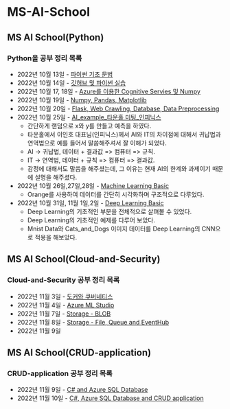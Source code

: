 # MS-AI-School
## MS AI School(Python)

### Python을 공부 정리 목록
- 2022년 10월 13일 - [파이썬 기초 문법](https://github.com/kcw0331/MS-AI-School/tree/main/Python/Python_Basic_Grammar) 
- 2022년 10월 14일 - [깃허브 및 파이썬 실습](https://github.com/kcw0331/MS-AI-School/tree/main/Python/Python_Basic_Practical_Exp)
- 2022년 10월 17, 18일 - [Azure를 이용한 Cognitive Servies 및 Numpy](https://github.com/kcw0331/MS-AI-School/tree/main/Python/Cognitive_Servies(Azure))
- 2022년 10월 19일 - [Numpy, Pandas, Matplotlib](https://github.com/kcw0331/MS-AI-School/tree/main/Python/numpypandasmatplotlib)
- 2022년 10월 20일 - [Flask, Web Crawling, Database, Data Preprocessing](https://github.com/kcw0331/MS-AI-School/tree/main/Python/FlaskWebCrawlingDatabase)
- 2022년 10월 25일 - [AI_example_타운홀 미팅_인피닉스](https://github.com/kcw0331/MS-AI-School/tree/main/Python/ai_example)
  - 간단하게 랜덤으로 x와 y를 만들고 예측을 하였다.
  - 타운홀에서 이인호 대표님(인피닉스)께서 AI와 IT의 차이점에 대해서 귀납법과 연역법으로 예를 들어서 말씀해주셔서 잘 이해가 되었다.
  - AI -> 귀납법, 데이터 + 결과값 => 컴퓨터 => 규칙.
  - IT -> 연역법, 데이터 +  규칙  => 컴퓨터 => 결과값.
  - 감정에 대해서도 말씀을 해주셨는데, 그 이유는 현재 AI의 한계와 과제이기 때문에 설명을 해주셨다.
- 2022년 10월 26일,27일,28일 - [Machine Learning Basic](https://github.com/kcw0331/MS-AI-School/tree/main/Python/MachineLearning)
  - Orange를 사용하여 데이터를 간단히 시각화하며 구조적으로 다루었다.  
- 2022년 10월 31일, 11월 1일,2일 - [Deep Learning Basic](https://github.com/kcw0331/MS-AI-School/tree/main/Python/DeepLearning)
  - Deep Learning의 기초적인 부분을 전체적으로 살펴볼 수 있었다.
  - Deep Learning의 기초적인 예제를 다루어 보았다.
  - Mnist Data와 Cats_and_Dogs 이미지 데이터를 Deep Learning의 CNN으로 적용을 해보았다.

## MS AI School(Cloud-and-Security)
### Cloud-and-Security 공부 정리 목록
- 2022년 11월 3일 - [도커와 쿠버네티스](https://github.com/kcw0331/MS-AI-School/tree/main/Cloud-and-Security/docker-and-kube)
- 2022년 11월 4일 - [Azure ML Studio](https://github.com/kcw0331/MS-AI-School/tree/main/Cloud-and-Security/azuremlstudio)
- 2022년 11월 7일 - [Storage - BLOB](https://github.com/kcw0331/MS-AI-School/tree/main/Cloud-and-Security/storage)
- 2022년 11월 8일 - [Storage - File, Queue and EventHub](https://github.com/kcw0331/MS-AI-School/tree/main/Cloud-and-Security/storage)
- 2022년 11월 9일

## MS AI School(CRUD-application)

### CRUD-application 공부 정리 목록
- 2022년 11월 9일 - [C# and Azure SQL Database](https://github.com/kcw0331/MS-AI-School/tree/main/CRUD-application/C%23%20and%20Azure%20SQL%20Database)
- 2022년 11월 10일 - [C#, Azure SQL Database and CRUD application]()